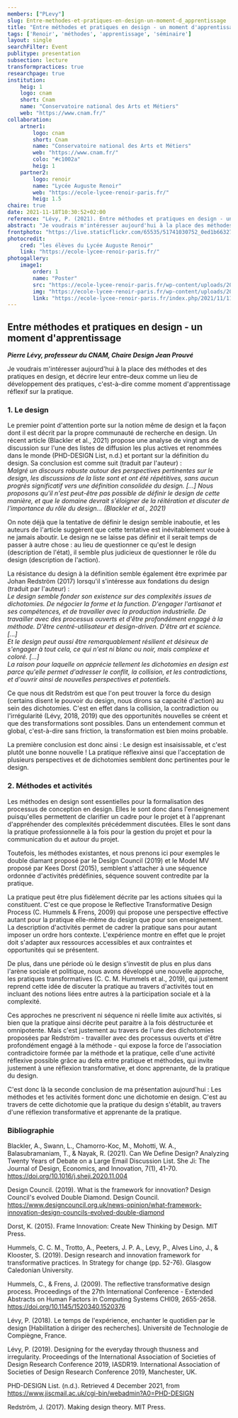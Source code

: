 ```yaml
---
members: ["PLevy"]
slug: Entre-methodes-et-pratiques-en-design-un-moment-d_apprentissage
title: "Entre méthodes et pratiques en design - un moment d'apprentissage"
tags: ['Renoir', 'méthodes', 'apprentissage', 'séminaire']
layout: single
searchFilter: Event
publitype: presentation
subsection: lecture
transformpractices: true
researchpage: true
institution:
    heig: 1
    logo: cnam
    short: Cnam
    name: "Conservatoire national des Arts et Métiers"
    web: "https://www.cnam.fr/"
collaboration:
    artner1:
        logo: cnam
        short: Cnam
        name: "Conservatoire national des Arts et Métiers"
        web: "https://www.cnam.fr/"
        colo: "#c1002a"
        heig: 1
    partner2:
        logo: renoir
        name: "Lycée Auguste Renoir"
        web: "https://ecole-lycee-renoir-paris.fr/"
        heig: 1.5
chaire: true
date: 2021-11-18T10:30:52+02:00
reference: "Lévy, P. (2021). Entre méthodes et pratiques en design - un moment d'apprentissage, presented at Conservatoire National des Arts et Métiers, Paris, France. November 18th, 2021."
abstract: "Je voudrais m'intéresser aujourd'hui à la place des méthodes et des pratiques en design, et décrire leur entre-deux comme un lieu de développement des pratiques, c'est-à-dire comme moment d'apprentissage réflexif sur la pratique."
frontphoto: "https://live.staticflickr.com/65535/51741030752_0ed1b66327.jpg"
photocredit: 
    cred: "les élèves du Lycée Auguste Renoir"
    link: "https://ecole-lycee-renoir-paris.fr/"
photogallery:
    image1:
        order: 1
        name: "Poster"
        src: "https://ecole-lycee-renoir-paris.fr/wp-content/uploads/2021/11/affichegif.gif"
        img: "https://ecole-lycee-renoir-paris.fr/wp-content/uploads/2021/11/affichegif.gif"
        link: "https://ecole-lycee-renoir-paris.fr/index.php/2021/11/11/journee-detude-creer-inventer-innover/"
---
```

## Entre méthodes et pratiques en design - un moment d'apprentissage

***Pierre Lévy, professeur du CNAM, Chaire Design Jean Prouvé***

Je voudrais m'intéresser aujourd'hui à la place des méthodes et des pratiques en design, et décrire leur entre-deux comme un lieu de développement des pratiques, c'est-à-dire comme moment d'apprentissage réflexif sur la pratique.

### 1. Le design

Le premier point d'attention porte sur la notion même de design et la façon dont il est décrit par la propre communauté de recherche en design. Un récent article (Blackler et al., 2021) propose une analyse de vingt ans de discussion sur l'une des listes de diffusion les plus actives et renommées dans le monde (PHD-DESIGN List, n.d.) et portant sur la définition du design. Sa conclusion est comme suit (traduit par l'auteur) :  
*Malgré un discours robuste autour des perspectives pertinentes sur le design, les discussions de la liste sont et ont été répétitives, sans aucun progrès significatif vers une définition consolidée du design. […] Nous proposons qu'il n'est peut-être pas possible de définir le design de cette manière, et que le domaine devrait s'éloigner de la réitération et discuter de l'importance du rôle du design… (Blackler et al., 2021)*

On note déjà que la tentative de définir le design semble inaboutie, et les auteurs de l'article suggèrent que cette tentative est inévitablement vouée à ne jamais aboutir. Le design ne se laisse pas définir et il serait temps de passer à autre chose : au lieu de questionner ce qu'est le design (description de l'état), il semble plus judicieux de questionner le rôle du design (description de l'action).

La résistance du design à la définition semble également être exprimée par Johan Redström (2017) lorsqu'il s'intéresse aux fondations du design (traduit par l'auteur) :  
*Le design semble fonder son existence sur des complexités issues de dichotomies. De négocier la forme et la function. D'engager l'artisanat et ses compétences, et de travailler avec la production industrielle. De travailler avec des processus ouverts et d'être profondément engagé à la méthode. D'être centré-utilisateur et design-driven. D'être art et science. [...]*  
*Et le design peut aussi être remarquablement résilient et désireux de s'engager à tout cela, ce qui n'est ni blanc ou noir, mais complexe et coloré. [...]*  
*La raison pour laquelle on apprécie tellement les dichotomies en design est parce qu'elle permet d'adresser le conflit, la collision, et les contradictions, et d'ouvrir ainsi de nouvelles perspectives et potentiels.*

Ce que nous dit Redström est que l'on peut trouver la force du design (certains disent le pouvoir du design, nous dirons sa capacité d'action) au sein des dichotomies. C'est en effet dans la collision, la contradiction ou l'irrégularité (Lévy, 2018, 2019) que des opportunités nouvelles se créent et que des transformations sont possibles. Dans un entendement commun et global, c'est-à-dire sans friction, la transformation est bien moins probable.

La première conclusion est donc ainsi : Le design est insaisissable, et c'est plutôt une bonne nouvelle ! La pratique réflexive ainsi que l'acceptation de plusieurs perspectives et de dichotomies semblent donc pertinentes pour le design.

### 2. Méthodes et activités
Les méthodes en design sont essentielles pour la formalisation des processus de conception en design. Elles le sont donc dans l'enseignement puisqu'elles permettent de clarifier un cadre pour le projet et à l'apprenant d'appréhender des complexités précédemment discutées. Elles le sont dans la pratique professionnelle à la fois pour la gestion du projet et pour la communication du et autour du projet.

Toutefois, les méthodes existantes, et nous prenons ici pour exemples le double diamant proposé par le Design Council (2019) et le Model MV proposé par Kees Dorst (2015), semblent s'attacher à une séquence ordonnée d'activités prédéfinies, séquence souvent contredite par la pratique.

La pratique peut être plus fidèlement décrite par les actions situées qui la constituent. C'est ce que propose le Reflective Transformative Design Process (C. Hummels & Frens, 2009) qui propose une perspective effective autant pour la pratique elle-même du design que pour son enseignement. La description d'activités permet de cadrer la pratique sans pour autant imposer un ordre hors contexte. L'expérience montre en effet que le projet doit s'adapter aux ressources accessibles et aux contraintes et opportunités qui se présentent.

De plus, dans une période où le design s'investit de plus en plus dans l'arène sociale et politique, nous avons développé une nouvelle approche, les pratiques transformatives (C. C. M. Hummels et al., 2019), qui justement reprend cette idée de discuter la pratique au travers d'activités tout en incluant des notions liées entre autres à la participation sociale et à la complexité.

Ces approches ne prescrivent ni séquence ni réelle limite aux activités, si bien que la pratique ainsi décrite peut paraitre à la fois déstructurée et omnipotente. Mais c'est justement au travers de l'une des dichotomies proposées par Redström - travailler avec des processus ouverts et d'être profondément engagé à la méthode - qui expose la force de l'association contradictoire formée par la méthode et la pratique, celle d'une activité réflexive possible grâce au delta entre pratique et méthodes, qui invite justement à une réflexion transformative, et donc apprenante, de la pratique du design.

C'est donc là la seconde conclusion de ma présentation aujourd'hui : Les méthodes et !es activités forment donc une dichotomie en design. C'est au travers de cette dichotomie que la pratique du design s'établit, au travers d'une réflexion transformative et apprenante de la pratique.

### Bibliographie
Blackler, A., Swann, L., Chamorro-Koc, M., Mohotti, W. A., Balasubramaniam, T., & Nayak, R. (2021). Can We Define Design? Analyzing Twenty Years of Debate on a Large Email Discussion List. She Ji: The Journal of Design, Economics, and Innovation, 7(1), 41-70. https://doi.org/10.1016/j.sheji.2020.11.004

Design Council. (2019). What is the framework for innovation? Design Council's evolved Double Diamond. Design Council. https://www.designcouncil.org.uk/news-opinion/what-framework-innovation-design-councils-evolved-double-diamond

Dorst, K. (2015). Frame Innovation: Create New Thinking by Design. MIT Press.

Hummels, C. C. M., Trotto, A., Peeters, J. P. A., Levy, P., Alves Lino, J., & Klooster, S. (2019). Design research and innovation framework for transformative practices. In Strategy for change (pp. 52-76). Glasgow Caledonian University.

Hummels, C., & Frens, J. (2009). The reflective transformative design process. Proceedings of the 27th International Conference - Extended Abstracts on Human Factors in Computing Systems CHI09, 2655-2658. https://doi.org/10.1145/1520340.1520376

Lévy, P. (2018). Le temps de l'expérience, enchanter le quotidien par le design [Habilitation à diriger des recherches]. Université de Technologie de Compiègne, France.

Lévy, P. (2019). Designing for the everyday through thusness and irregularity. Proceedings of the International Association of Societies of Design Research Conference 2019, IASDR19. International Association of Societies of Design Research Conference 2019, Manchester, UK.

PHD-DESIGN List. (n.d.). Retrieved 4 December 2021, from https://www.jiscmail.ac.uk/cgi-bin/webadmin?A0=PHD-DESIGN

Redström, J. (2017). Making design theory. MIT Press.